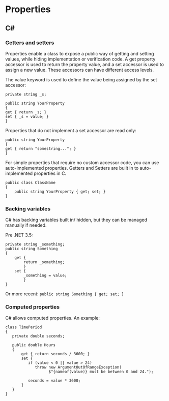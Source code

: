 # Properties



## C#
### Getters and setters

Properties enable a class to expose a public way of getting and setting values, while hiding implementation or verification code.  A get property accessor is used to return the property value, and a set accessor is used to assign a new value. These accessors can have different access levels.

The value keyword is used to define the value being assigned by the set accessor:
```
private string _s;

public string YourProperty
{
get { return _s; }
set { _s = value; }
}
```
Properties that do not implement a set accessor are read only:
```
public string YourProperty
{
get { return "somestring..."; }
}
```
For simple properties that require no custom accessor code, you can use auto-implemented properties.  Getters and Setters are built in to auto-implemented properties in C.
```
public class ClassName
{
    public string YourProperty { get; set; }
}
 ```
### Backing variables
C# has backing variables built in/ hidden, but they can be managed manually if needed.

Pre .NET 3.5:
```
private string _something; 
public string Something 
{ 
	get { 
		return _something; 
		} 
	set { 
		_something = value; 
		} 
}
```
Or more recent: ```public string Something { get; set; }```

### Computed properties
C# allows computed properties. An example:
```
class TimePeriod
{
   private double seconds;

   public double Hours
   {
       get { return seconds / 3600; }
       set { 
          if (value < 0 || value > 24)
             throw new ArgumentOutOfRangeException(
                   $"{nameof(value)} must be between 0 and 24.");

          seconds = value * 3600; 
       }
   }
}
```
